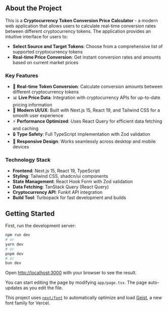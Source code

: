 ## About the Project

This is a **Cryptocurrency Token Conversion Price Calculator** - a modern web application that allows users to calculate real-time conversion rates between different cryptocurrency tokens. The application provides an intuitive interface for users to:

- **Select Source and Target Tokens**: Choose from a comprehensive list of supported cryptocurrency tokens
- **Real-time Price Conversion**: Get instant conversion rates and amounts based on current market prices

### Key Features

- 🔄 **Real-time Token Conversion**: Calculate conversion amounts between different cryptocurrency tokens
- 📊 **Live Price Data**: Integration with cryptocurrency APIs for up-to-date pricing information
- 🎨 **Modern UI/UX**: Built with Next.js 15, React 19, and Tailwind CSS for a smooth user experience
- ⚡ **Performance Optimized**: Uses React Query for efficient data fetching and caching
- 🔒 **Type Safety**: Full TypeScript implementation with Zod validation
- 📱 **Responsive Design**: Works seamlessly across desktop and mobile devices

### Technology Stack

- **Frontend**: Next.js 15, React 19, TypeScript
- **Styling**: Tailwind CSS, shadcn/ui components
- **State Management**: React Hook Form with Zod validation
- **Data Fetching**: TanStack Query (React Query)
- **Cryptocurrency API**: Funkit API integration
- **Build Tool**: Turbopack for fast development and builds

## Getting Started

First, run the development server:

```bash
npm run dev
# or
yarn dev
# or
pnpm dev
# or
bun dev
```

Open [http://localhost:3000](http://localhost:3000) with your browser to see the result.

You can start editing the page by modifying `app/page.tsx`. The page auto-updates as you edit the file.

This project uses [`next/font`](https://nextjs.org/docs/app/building-your-application/optimizing/fonts) to automatically optimize and load [Geist](https://vercel.com/font), a new font family for Vercel.
